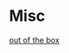 # Misc

[out of the box](https://www.parkersoftware.com/blog/ootb-meaning-in-tech-is-out-of-the-box-always-better/)
